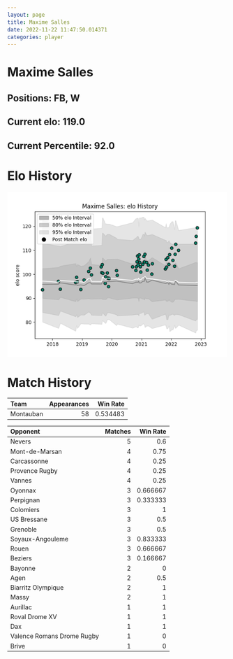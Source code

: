 ```yaml
---  
layout: page  
title: Maxime Salles  
date: 2022-11-22 11:47:50.014371  
categories: player  
---
```

# Maxime Salles

## Positions: FB, W

## Current elo: 119.0

## Current Percentile: 92.0

# Elo History


![elo history](history_MaximeSalles.png)
# Match History


| Team      |   Appearances |   Win Rate |
|:----------|--------------:|-----------:|
| Montauban |            58 |   0.534483 |

| Opponent                   |   Matches |   Win Rate |
|:---------------------------|----------:|-----------:|
| Nevers                     |         5 |   0.6      |
| Mont-de-Marsan             |         4 |   0.75     |
| Carcassonne                |         4 |   0.25     |
| Provence Rugby             |         4 |   0.25     |
| Vannes                     |         4 |   0.25     |
| Oyonnax                    |         3 |   0.666667 |
| Perpignan                  |         3 |   0.333333 |
| Colomiers                  |         3 |   1        |
| US Bressane                |         3 |   0.5      |
| Grenoble                   |         3 |   0.5      |
| Soyaux-Angouleme           |         3 |   0.833333 |
| Rouen                      |         3 |   0.666667 |
| Beziers                    |         3 |   0.166667 |
| Bayonne                    |         2 |   0        |
| Agen                       |         2 |   0.5      |
| Biarritz Olympique         |         2 |   1        |
| Massy                      |         2 |   1        |
| Aurillac                   |         1 |   1        |
| Roval Drome XV             |         1 |   1        |
| Dax                        |         1 |   1        |
| Valence Romans Drome Rugby |         1 |   0        |
| Brive                      |         1 |   0        |